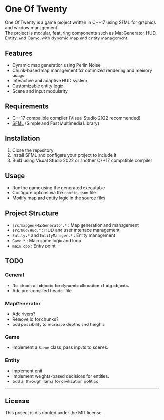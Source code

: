 # One Of Twenty

One Of Twenty is a game project written in C++17 using SFML for graphics and window management.  
The project is modular, featuring components such as MapGenerator, HUD, Entity, and Game, with dynamic map and entity management.

## Features

- Dynamic map generation using Perlin Noise
- Chunk-based map management for optimized rendering and memory usage
- Interactive and adaptive HUD system
- Customizable entity logic
- Scene and input modularity

## Requirements

- C++17 compatible compiler (Visual Studio 2022 recommended)
- [SFML](https://www.sfml-dev.org/) (Simple and Fast Multimedia Library)

## Installation

1. Clone the repository
2. Install SFML and configure your project to include it
3. Build using Visual Studio 2022 or another C++17 compatible compiler

## Usage

- Run the game using the generated executable
- Configure options via the `config.json` file
- Modify map and entity logic in the source files

## Project Structure

- `src/mapgen/MapGenerator.*` : Map generation and management
- `src/hud/Hud.*` : HUD and user interface management
- `Entity.*` and `EntityManager.*` : Entity management
- `Game.*` : Main game logic and loop
- `main.cpp` : Entry point

## TODO

### General
- Re-check all objects for dynamic allocation of big objects.
- Add pre-compiled header file.

### MapGenerator
- Add rivers?
- Remove id for chunks?
- add possibility to increase depths and heights

### Game
- Implement a `Scene` class, pass inputs to scenes.

### Entity
- implement entt
- Implement weights-based decisions for entities.
- add ai through llama for civilization politics

---

## License

This project is distributed under the MIT license.
